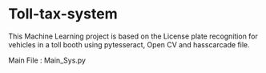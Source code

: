 # Toll-tax-system
This Machine Learning project is based on the License plate recognition for vehicles in a toll booth using pytesseract, Open CV and hasscarcade file.

Main File : Main_Sys.py

